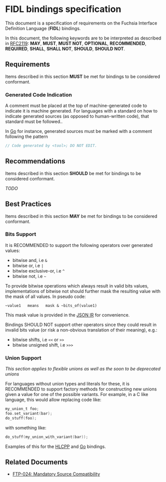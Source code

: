 # FIDL bindings specification

This document is a specification of requirements on the Fuchsia Interface
Definition Language (**FIDL**) bindings.

In this document, the following keywords are to be interpreted as described in
[RFC2119][RFC2119]: **MAY**, **MUST**, **MUST NOT**, **OPTIONAL**,
**RECOMMENDED**, **REQUIRED**, **SHALL**, **SHALL NOT**, **SHOULD**,
**SHOULD NOT**.

## Requirements

Items described in this section **MUST** be met for bindings to be considered
conformant.

### Generated Code Indication

A comment must be placed at the top of machine-generated code to indicate it is
machine generated.
For languages with a standard on how to indicate generated sources (as opposed
to human-written code), that standard must be followed..

In [Go][go-generated-code-comment] for instance, generated sources must be marked
with a comment following the pattern

```go
// Code generated by <tool>; DO NOT EDIT.
```

## Recommendations

Items described in this section **SHOULD** be met for bindings to be considered
conformant.

_TODO_

## Best Practices

Items described in this section **MAY** be met for bindings to be considered
conformant.

### Bits Support

It is RECOMMENDED to support the following operators over generated values:

* bitwise and, i.e `&`
* bitwise or, i.e `|`
* bitwise exclusive-or, i.e `^`
* bitwise not, i.e `~`

To provide bitwise operations which always result in valid bits values,
implementations of bitwise not should further mask the resulting value with
the mask of all values. In pseudo code:

```
~value1   means   mask & ~bits_of(value1)
```

This mask value is provided in the [JSON IR][jsonir] for convenience.

Bindings SHOULD NOT support other operators since they could result in
invalid bits value (or risk a non-obvious translation of their meaning), e.g.:

* bitwise shifts, i.e `<<` or `>>`
* bitwise unsigned shift, i.e `>>>`

### Union Support

_This section applies to flexible unions as well as the soon to be deprecated
unions_

For languages without union types and literals for these, it is RECOMMENDED to
support factory methods for constructing new unions given a value for
one of the possible variants. For example, in a C like language, this would
allow replacing code like:

```C
my_union_t foo;
foo.set_variant(bar);
do_stuff(foo);
```

with something like:

```C
do_stuff(my_union_with_variant(bar));
```

Examples of this for the
[HLCPP](https://fuchsia-review.googlesource.com/c/fuchsia/+/309246/) and
[Go](https://fuchsia-review.googlesource.com/c/fuchsia/+/313205/) bindings.

## Related Documents

* [FTP-024: Mandatory Source Compatibility][ftp024]

<!-- xrefs -->
[jsonir]: /docs/reference/fidl/language/json-ir.md
[ftp024]: /docs/concepts/fidl/ftp/ftp-024.md
[RFC2119]: https://tools.ietf.org/html/rfc2119
[go-generated-code-comment]: https://github.com/golang/go/issues/13560#issuecomment-288457920
